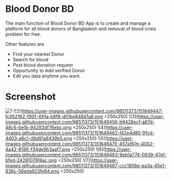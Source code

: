 # Blood Donor BD
The main function of Blood Donor BD App is to create and manage a platform for all blood donors of Bangladesh and removal of blood crisis problem for free.

Other features are
- Find your nearest Donor
- Search for blood
- Post blood donation request
- Opportunity to Add verified Donor
- Edit you data anytime you want.


# Screenshot
![1](https://user-images.githubusercontent.com/98511373/151649411-c2650fe7-9126-4616-b7d7-dfe144e60b0a.png)
![2](https://user-images.githubusercontent.com/98511373/151649447-fc952162-f901-491a-b8f8-d01be648d1a6.png =250x250)
![3](https://user-images.githubusercontent.com/98511373/151649456-b9428ecf-a67d-48c6-be1b-94293df76ebc.png =250x250)
![4](https://user-images.githubusercontent.com/98511373/151649462-f42e4d85-91cd-4403-a6c1-d8d91a8439b5.png =250x250)
![5](https://user-images.githubusercontent.com/98511373/151649475-457a167e-4052-4a42-8186-f34de9b3aaf7.png =250x250)
![6](https://user-images.githubusercontent.com/98511373/151649483-9eb1a774-0639-47ef-bfed-24281078f4ac.png =250x250)
![7](https://user-images.githubusercontent.com/98511373/151649487-ccc1856e-ea3a-45e1-838c-56eda923fe94.png =250x250)
